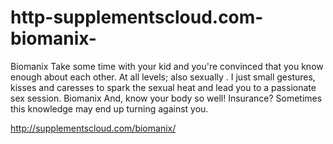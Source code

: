 # http-supplementscloud.com-biomanix-
 Biomanix Take some time with your kid and you're convinced that you know enough about each other. At all levels; also sexually . I just small gestures, kisses and caresses to spark the sexual heat and lead you to a passionate sex session.  Biomanix And, know your body so well! Insurance? Sometimes this knowledge may end up turning against you.  
 
 http://supplementscloud.com/biomanix/
